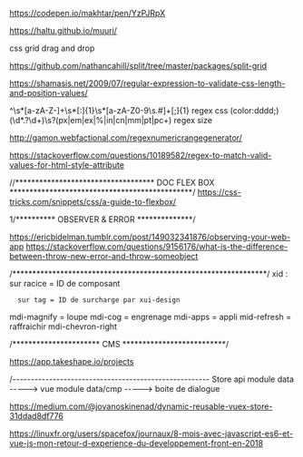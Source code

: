 https://codepen.io/makhtar/pen/YzPJRpX

https://haltu.github.io/muuri/

css grid drag and drop

https://github.com/nathancahill/split/tree/master/packages/split-grid


https://shamasis.net/2009/07/regular-expression-to-validate-css-length-and-position-values/


^\s*[a-zA-Z\-]+\s*[:]{1}\s*[a-zA-Z0-9\s.#]+[;]{1}  regex css  (color:dddd;)
(\d*\.?\d+)\s?(px|em|ex|%|in|cn|mm|pt|pc+)    regex size  

http://gamon.webfactional.com/regexnumericrangegenerator/



https://stackoverflow.com/questions/10189582/regex-to-match-valid-values-for-html-style-attribute




//*********************************** DOC FLEX BOX  **********************************************/ 
https://css-tricks.com/snippets/css/a-guide-to-flexbox/



1/********** OBSERVER & ERROR   **************/

https://ericbidelman.tumblr.com/post/149032341876/observing-your-web-app
https://stackoverflow.com/questions/9156176/what-is-the-difference-between-throw-new-error-and-throw-someobject


/****************************************************************/
xid : sur racice = ID de composant

      sur tag = ID de surcharge par xui-design




mdi-magnify = loupe
mdi-cog = engrenage
mdi-apps = appli
mid-refresh = raffraichir
mdi-chevron-right


/********************** CMS **************************/

https://app.takeshape.io/projects


/------------------------------------------------------
Store
      api
      module
            data              ----->  vue
      module
            data/cmp           -----> boite de dialogue 
            

https://medium.com/@jovanoskinenad/dynamic-reusable-vuex-store-31ddad8df776

https://linuxfr.org/users/spacefox/journaux/8-mois-avec-javascript-es6-et-vue-js-mon-retour-d-experience-du-developpement-front-en-2018